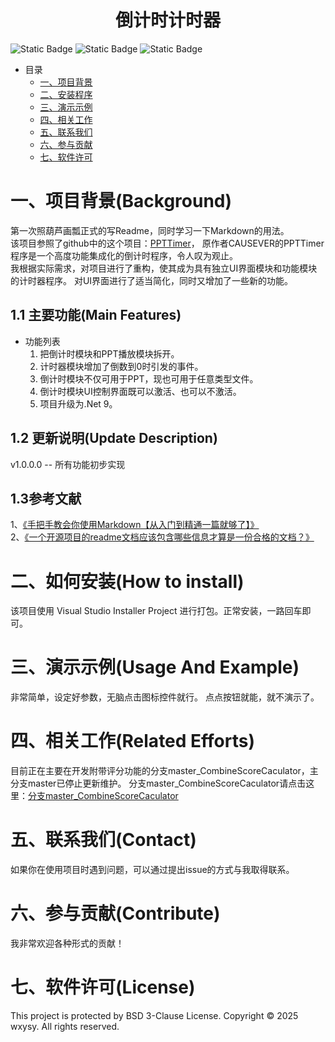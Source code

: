﻿# <center>倒计时计时器<center>

<!--这里放置项目徽章（Badge）,多数使用这个网站：https://shields.io/badges-->
![Static Badge](https://img.shields.io/badge/license-BSD%203%20Clause-blue?style=flat)<!--许可类型-->
![Static Badge](https://img.shields.io/badge/latest%20Version-v1.0.0.0-blue?style=flat)<!--最新版本号-->
![Static Badge](https://img.shields.io/badge/update%20Date-2025%2F03%2F01-brightgreen?style=flat)<!--更新日期-->

* 目录
	* [一、项目背景](#Background)<!--手动跳转-->
	* [二、安装程序](#Install)<!--控制列表层级用Tab-->
	* [三、演示示例](#Usage)
	* [四、相关工作](#RelatedEfforts)
	* [五、联系我们](#Contact)
	* [六、参与贡献](#Contribute)
	* [七、软件许可](#License)

<a id="Background"></a><!--手动跳转点-->
# 一、项目背景(Background)
第一次照葫芦画瓢正式的写Readme，同时学习一下Markdown的用法。  
该项目参照了github中的这个项目：[PPTTimer](https://github.com/CAUSEVER/PPTTimer)，
原作者CAUSEVER的PPTTimer程序是一个高度功能集成化的倒计时程序，令人叹为观止。<br><!--换行的除了打2下空格，也可直接打br-->
我根据实际需求，对项目进行了重构，使其成为具有独立UI界面模块和功能模块的计时器程序。
对UI界面进行了适当简化，同时又增加了一些新的功能。

## 1.1 主要功能(Main Features)
* 功能列表
	1. 把倒计时模块和PPT播放模块拆开。
	2. 计时器模块增加了倒数到0时引发的事件。
	3. 倒计时模块不仅可用于PPT，现也可用于任意类型文件。
	4. 倒计时模块UI控制界面既可以激活、也可以不激活。
	5. 项目升级为.Net 9。

## 1.2 更新说明(Update Description)
v1.0.0.0 -- 所有功能初步实现

## 1.3参考文献
1、[《手把手教会你使用Markdown【从入门到精通一篇就够了】》](https://blog.csdn.net/qq_40818172/article/details/126260661)  
2、[《一个开源项目的readme文档应该包含哪些信息才算是一份合格的文档？》](https://www.zhihu.com/question/21487556)

<a id="Install"></a>
# 二、如何安装(How to install)
该项目使用 Visual Studio Installer Project 进行打包。正常安装，一路回车即可。

<a id="Example"></a>
# 三、演示示例(Usage And Example)
非常简单，设定好参数，无脑点击图标控件就行。
点点按钮就能，就不演示了。

<a id="RelatedEfforts"></a>
# 四、相关工作(Related Efforts)
目前正在主要在开发附带评分功能的分支master_CombineScoreCaculator，主分支master已停止更新维护。
分支master_CombineScoreCaculator请点击这里：[分支master_CombineScoreCaculator](https://github.com/wxysy/NewTimer/tree/master_CombineScoreCaculator)

<a id="Contact"></a>
# 五、联系我们(Contact)
如果你在使用项目时遇到问题，可以通过提出issue的方式与我取得联系。

<a id="Contribute"></a>
# 六、参与贡献(Contribute)
我非常欢迎各种形式的贡献！  

<a id="License"></a>
# 七、软件许可(License)
This project is protected by BSD 3-Clause License.
Copyright © 2025 wxysy. All rights reserved.  

